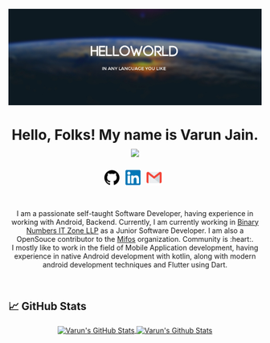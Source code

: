 <p align="center"><img src="https://github.com/varsvat/varsvat/blob/main/helloworldimage/46479049-d8a9c400-c80b-11e8-92a1-89fc10701f4a.jpg" alt="Hello world"></p>
<h1 align="center">Hello, Folks! My name is Varun Jain. <img src="https://media.giphy.com/media/hvRJCLFzcasrR4ia7z/giphy.gif" width="30px"></h1>
<p align="center">
<a href="https://github.com/varsvat"><img height="30" src="https://github.com/varsvat/varsvat/blob/main/icon/github.svg"></a>&nbsp;&nbsp;
<a href="https://www.linkedin.com/in/the-varun-jain/"><img height="30" src="https://github.com/varsvat/varsvat/blob/main/icon/linkedin.svg"></a>&nbsp;&nbsp;
<a href = "mailto: varunsanjeevjain@gmail.com"><img height="30" src="https://github.com/varsvat/varsvat/blob/main/icon/gmail.svg"></a>&nbsp;&nbsp;
</p>
<br>
<p align="center">I am a passionate self-taught Software Developer, having experience in working with Android, Backend. Currently, I am currently working in <a href="https://binarynumbers.io/">Binary Numbers IT Zone LLP</a> as a Junior Software Developer. I am also a OpenSouce contributor to the <a href="https://mifos.org/">Mifos</a> organization. Community is :heart:.  
<br>
 I mostly like to work in the field of Mobile Application development, having experience in native Android development with kotlin, along with modern android development techniques and Flutter using Dart.
</p>
<br>

## &#x1f4c8; GitHub Stats
<p align="center">
<a href="https://github.com/varsvat?tab=repositories">
 <img align="center" src="https://github-readme-stats.vercel.app/api?username=varsvat&theme=algolia&show_icons=true&line_height=27&count_private=true&" alt="Varun's GitHub Stats" />
</a>
<a href="https://github.com/varsvat?tab=repositories">
<img align="center" src="https://github-readme-stats.vercel.app/api/top-langs/?username=varsvat&hide=java,html&theme=algolia" alt="Varun's Github Stats" />
</a>
</p>


<!--
**varsvat/varsvat** is a ✨ _special_ ✨ repository because its `README.md` (this file) appears on your GitHub profile.

Here are some ideas to get you started:

- 🔭 I’m currently working on ...
- 🌱 I’m currently learning ...
- 👯 I’m looking to collaborate on ...
- 🤔 I’m looking for help with ...
- 💬 Ask me about ...
- 📫 How to reach me: ...
- 😄 Pronouns: ...
- ⚡ Fun fact: ...
-->
